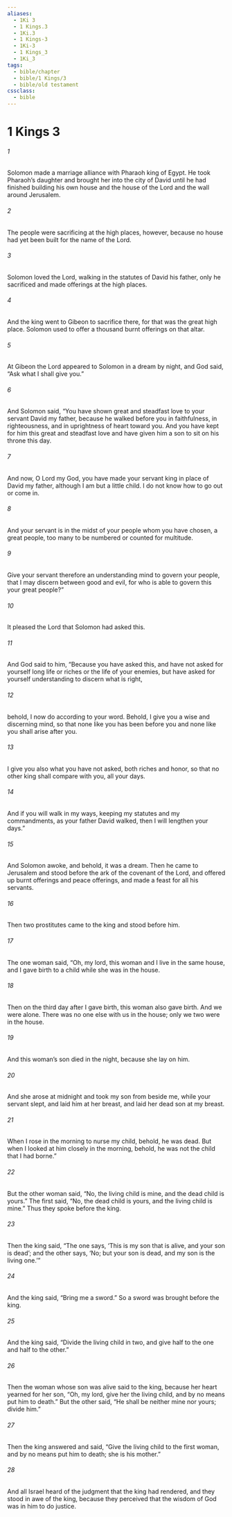 ```yaml
---
aliases:
  - 1Ki 3
  - 1 Kings.3
  - 1Ki.3
  - 1 Kings-3
  - 1Ki-3
  - 1 Kings_3
  - 1Ki_3
tags:
  - bible/chapter
  - bible/1 Kings/3
  - bible/old testament
cssclass:
  - bible
---
```


# 1 Kings 3

###### 1
Solomon made a marriage alliance with Pharaoh king of Egypt. He took Pharaoh’s daughter and brought her into the city of David until he had finished building his own house and the house of the Lord and the wall around Jerusalem.
###### 2
The people were sacrificing at the high places, however, because no house had yet been built for the name of the Lord.
###### 3
Solomon loved the Lord, walking in the statutes of David his father, only he sacrificed and made offerings at the high places.
###### 4
And the king went to Gibeon to sacrifice there, for that was the great high place. Solomon used to offer a thousand burnt offerings on that altar.
###### 5
At Gibeon the Lord appeared to Solomon in a dream by night, and God said, “Ask what I shall give you.”
###### 6
And Solomon said, “You have shown great and steadfast love to your servant David my father, because he walked before you in faithfulness, in righteousness, and in uprightness of heart toward you. And you have kept for him this great and steadfast love and have given him a son to sit on his throne this day.
###### 7
And now, O Lord my God, you have made your servant king in place of David my father, although I am but a little child. I do not know how to go out or come in.
###### 8
And your servant is in the midst of your people whom you have chosen, a great people, too many to be numbered or counted for multitude.
###### 9
Give your servant therefore an understanding mind to govern your people, that I may discern between good and evil, for who is able to govern this your great people?”
###### 10
It pleased the Lord that Solomon had asked this.
###### 11
And God said to him, “Because you have asked this, and have not asked for yourself long life or riches or the life of your enemies, but have asked for yourself understanding to discern what is right,
###### 12
behold, I now do according to your word. Behold, I give you a wise and discerning mind, so that none like you has been before you and none like you shall arise after you.
###### 13
I give you also what you have not asked, both riches and honor, so that no other king shall compare with you, all your days.
###### 14
And if you will walk in my ways, keeping my statutes and my commandments, as your father David walked, then I will lengthen your days.”
###### 15
And Solomon awoke, and behold, it was a dream. Then he came to Jerusalem and stood before the ark of the covenant of the Lord, and offered up burnt offerings and peace offerings, and made a feast for all his servants.
###### 16
Then two prostitutes came to the king and stood before him.
###### 17
The one woman said, “Oh, my lord, this woman and I live in the same house, and I gave birth to a child while she was in the house.
###### 18
Then on the third day after I gave birth, this woman also gave birth. And we were alone. There was no one else with us in the house; only we two were in the house.
###### 19
And this woman’s son died in the night, because she lay on him.
###### 20
And she arose at midnight and took my son from beside me, while your servant slept, and laid him at her breast, and laid her dead son at my breast.
###### 21
When I rose in the morning to nurse my child, behold, he was dead. But when I looked at him closely in the morning, behold, he was not the child that I had borne.”
###### 22
But the other woman said, “No, the living child is mine, and the dead child is yours.” The first said, “No, the dead child is yours, and the living child is mine.” Thus they spoke before the king.
###### 23
Then the king said, “The one says, ‘This is my son that is alive, and your son is dead’; and the other says, ‘No; but your son is dead, and my son is the living one.’”
###### 24
And the king said, “Bring me a sword.” So a sword was brought before the king.
###### 25
And the king said, “Divide the living child in two, and give half to the one and half to the other.”
###### 26
Then the woman whose son was alive said to the king, because her heart yearned for her son, “Oh, my lord, give her the living child, and by no means put him to death.” But the other said, “He shall be neither mine nor yours; divide him.”
###### 27
Then the king answered and said, “Give the living child to the first woman, and by no means put him to death; she is his mother.”
###### 28
And all Israel heard of the judgment that the king had rendered, and they stood in awe of the king, because they perceived that the wisdom of God was in him to do justice.


